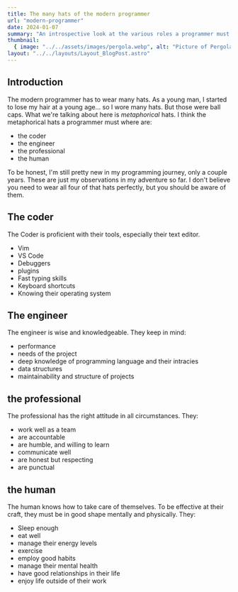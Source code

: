```yaml
---
title: The many hats of the modern programmer
url: "modern-programmer"
date: 2024-01-07
summary: "An introspective look at the various roles a programmer must fulfill, and how to be effective at them."
thumbnail:
  { image: "../../assets/images/pergola.webp", alt: "Picture of Pergola" }
layout: "../../layouts/Layout_BlogPost.astro"
---
```


## Introduction

The modern programmer has to wear many hats. As a young man, I started to lose
my hair at a young age... so I wore many hats. But those were ball caps. What
we're talking about here is _metaphorical_ hats. I think the metaphorical hats
a programmer must where are:

- the coder
- the engineer
- the professional
- the human

To be honest, I'm still pretty new in my programming journey, only a couple
years. These are just my observations in my adventure so far. I don't believe
you need to wear all four of that hats perfectly, but you should be aware of
them.

## The coder

The Coder is proficient with their tools, especially their text editor.

- Vim
- VS Code
- Debuggers
- plugins
- Fast typing skills
- Keyboard shortcuts
- Knowing their operating system

## The engineer

The engineer is wise and knowledgeable. They keep in mind:

- performance
- needs of the project
- deep knowledge of programming language and their intracies
- data structures
- maintainability and structure of projects

## the professional

The professional has the right attitude in all circumstances. They:

- work well as a team
- are accountable
- are humble, and willing to learn
- communicate well
- are honest but respecting
- are punctual

## the human

The human knows how to take care of themselves. To be effective at their craft,
they must be in good shape mentally and physically. They:

- Sleep enough
- eat well
- manage their energy levels
- exercise
- employ good habits
- manage their mental health
- have good relationships in their life
- enjoy life outside of their work
